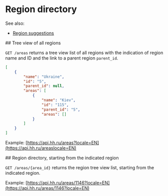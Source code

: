 # Region directory

See also:

* [Region suggestions](suggests.md#areas)


<a name="areas" />
## Tree view of all regions

`GET /areas` returns a tree view list of all regions with the indication of
region name and ID and the link to a parent region `parent_id`.

```json
[
    {
        "name": "Ukraine",
        "id": "5",
        "parent_id": null,
        "areas": [
            {
                "name": "Kiev",
                "id": "115",
                "parent_id": "5",
                "areas": []
            }
        ]
    }
]
```

Example: [https://api.hh.ru/areas?locale=EN](https://api.hh.ru/areaslocale=EN)


<a name="item" />
## Region directory, starting from the indicated region

`GET /areas/{area_id}` returns the region tree view list, starting from the
indicated region.

Example: [https://api.hh.ru/areas/1146?locale=EN](https://api.hh.ru/areas/1146?locale=EN)
